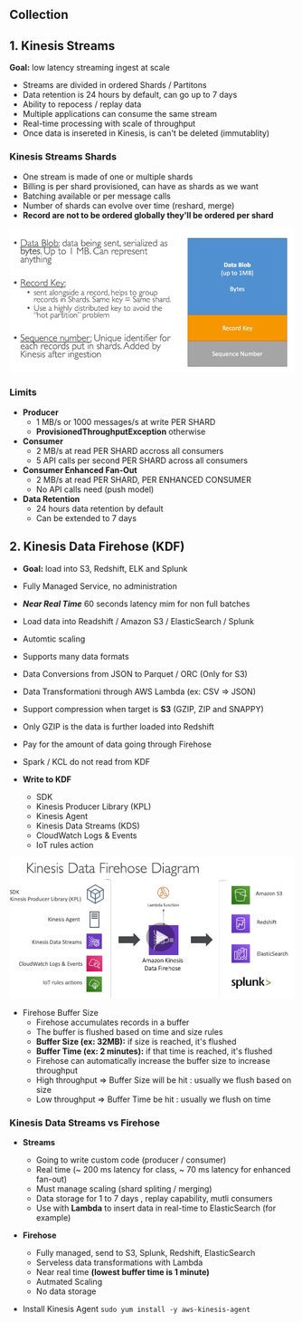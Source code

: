 ## Collection

## 1. Kinesis Streams

**Goal:** low latency streaming ingest at scale

* Streams are divided in ordered Shards / Partitons
* Data retention is 24 hours by default, can go up to 7 days
* Ability to repocess / replay data
* Multiple applications can consume the same stream
* Real-time processing with scale of throughput
* Once data is insereted in Kinesis, is can't be deleted (immutablity)

### Kinesis Streams Shards

* One stream is made of one or multiple shards
* Billing is per shard provisioned, can have as shards as we want
* Batching available or per message calls
* Number of shards can evolve over time (reshard, merge)
* **Record are not to be ordered globally they'll be ordered per shard**

<img src="../screenshots/kinesis_record.png">

### Limits

* **Producer**
    * 1 MB/s or 1000 messages/s at write PER SHARD
    * **ProvisionedThroughputException** otherwise
* **Consumer**
    * 2 MB/s at read PER SHARD accross all consumers
    * 5 API calls per second PER SHARD across all consumers
* **Consumer Enhanced Fan-Out**
    * 2 MB/s at read PER SHARD, PER ENHANCED CONSUMER
    * No API calls need (push model)
* **Data Retention**
    * 24 hours data retention by default
    * Can be extended to 7 days

## 2. Kinesis Data Firehose (KDF)

* **Goal:** load into S3, Redshift, ELK and Splunk

* Fully Managed Service, no administration
* ***Near Real Time*** 60 seconds latency mim for non full batches
* Load data into Readshift / Amazon S3 / ElasticSearch / Splunk
* Automtic scaling
* Supports many data formats
* Data Conversions from JSON to Parquet / ORC (Only for S3)
* Data Transformationi through AWS Lambda (ex: CSV => JSON)
* Support compression when target is **S3** (GZIP, ZIP and SNAPPY)
* Only GZIP is the data is further loaded into Redshift
* Pay for the amount of data going through Firehose
* Spark / KCL do not read from KDF
    
* **Write to KDF**
    * SDK
    * Kinesis Producer Library (KPL)
    * Kinesis Agent
    * Kinesis Data Streams (KDS)
    * CloudWatch Logs & Events
    * IoT rules action

<img src="../screenshots/kdf_read_write.PNG">

* Firehose Buffer Size 
    * Firehose accumulates records in a buffer 
    * The buffer is flushed based on time and size rules 
    * **Buffer Size (ex: 32MB):** if size is reached, it's flushed 
    * **Buffer Time (ex: 2 minutes):** if that time is reached, it's flushed
    * Firehose can automatically increase the buffer size to increase throughput
    * High throughput => Buffer Size will be hit : usually we flush based on size 
    * Low throughput => Buffer Time be hit : usually we flush on time  

### Kinesis Data Streams vs Firehose

* **Streams** 
    * Going to write custom code (producer / consumer)
    * Real time (~ 200 ms latency for class, ~ 70 ms latency for enhanced fan-out)
    * Must manage scaling (shard spliting / merging)
    * Data storage for 1 to 7 days , replay capability, mutli consumers
    * Use with **Lambda** to insert data in real-time to ElasticSearch (for example)
* **Firehose**
    * Fully managed, send to S3, Splunk, Redshift, ElasticSearch
    * Serveless data transformations with Lambda
    * Near real time **(lowest buffer time is 1 minute)**
    * Autmated Scaling 
    * No data storage

* Install Kinesis Agent 
```sudo yum install -y aws-kinesis-agent```
